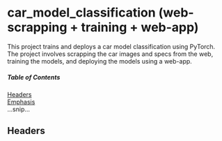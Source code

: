 # car_model_classification (web-scrapping + training + web-app)
This project trains and deploys a car model classification using PyTorch. The project involves scrapping the car images and specs from the web, training the models, and deploying the models using a web-app.

##### Table of Contents  
[Headers](#headers)  
[Emphasis](#emphasis)  
...snip...    
<a name="headers"/>
## Headers
